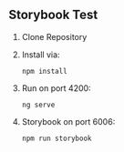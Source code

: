 ## Storybook Test

1. Clone Repository

2. Install via:
    ```shell
    npm install
   ```

3. Run on port 4200:
    ```shell
    ng serve
   ```

4. Storybook on port 6006:
    ```shell
    npm run storybook
   ```
   
